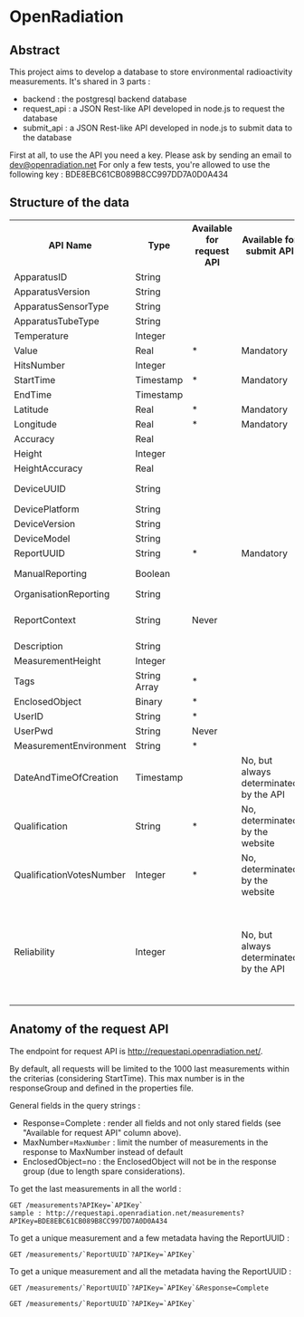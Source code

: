 # OpenRadiation
## Abstract
This project aims to develop a database to store environmental radioactivity measurements. It's shared in 3 parts : 
* backend : the postgresql backend database
* request_api : a JSON Rest-like API developed in node.js to request the database
* submit_api : a JSON Rest-like API developed in node.js to submit data to the database

First at all, to use the API you need a key. Please ask by sending an email to [dev@openradiation.net](mailto:dev@openradiation.net)
For only a few tests, you're allowed to use the following key : BDE8EBC61CB089B8CC997DD7A0D0A434

## Structure of the data

<table>
<tr><th>API Name</th><th>Type</th><th>Available for request API</th><th>Available for submit API</th><th>Description</th></tr>
<tr><td>ApparatusID</td><td>String</td><td></td><td></td><td>Unique sensor identifier</td></tr>
<tr><td>ApparatusVersion</td><td>String</td><td> </td><td> </td><td>Sensor firmware version</td></tr>
<tr><td>ApparatusSensorType</td><td>String</td><td> </td><td> </td><td>Sensor type : geiger, photodiode</td></tr>
<tr><td>ApparatusTubeType</td><td>String</td><td> </td><td> </td><td>Tube identification (only if ApparatusSensorType = geiger)</td></tr>
<tr><td>Temperature</td><td>Integer</td><td></td><td></td><td>Temperature (°C) </td></tr>
<tr><td>Value</td><td>Real</td><td>*</td><td>Mandatory</td><td>Value (µSv/h)</td></tr>
<tr><td>HitsNumber</td><td>Integer</td><td></td><td></td><td>Hits Number</td></tr>
<tr><td>StartTime</td><td>Timestamp</td><td>*</td><td>Mandatory</td><td>Date of the beginning of the measurement (ISO GMT)</td></tr>
<tr><td>EndTime</td><td>Timestamp</td><td></td><td> </td><td>Date of the end of the measurement (ISO GMT)</td></tr>
<tr><td>Latitude</td><td>Real</td><td>*</td><td>Mandatory</td><td>Latitude</td></tr>
<tr><td>Longitude</td><td>Real</td><td>*</td><td>Mandatory</td><td>Longitude</td></tr>
<tr><td>Accuracy</td><td>Real</td><td></td><td> </td><td>Position accuracy</td></tr>
<tr><td>Height</td><td>Integer</td><td></td><td> </td><td>Height above sea in meters</td></tr>
<tr><td>HeightAccuracy</td><td>Real</td><td></td><td> </td><td>Height accuracy</td></tr>
<tr><td>DeviceUUID</td><td>String</td><td></td><td> </td><td>Smartphone device UUID  (see http://plugins.cordova.io/#/package/org.apache.cordova.device)</td></tr>
<tr><td>DevicePlatform</td><td>String</td><td></td><td> </td><td>Smartphone device platform</td></tr>
<tr><td>DeviceVersion</td><td>String</td><td></td><td> </td><td>Smartphone device OS version</td></tr>
<tr><td>DeviceModel</td><td>String</td><td></td><td> </td><td>Smartphone device model</td></tr>
<tr><td>ReportUUID</td><td>String</td><td>*</td><td>Mandatory</td><td>Unique measurement UUID (UUIDv4 format)</td></tr>
<tr><td>ManualReporting</td><td>Boolean</td><td></td><td></td><td>Manual Reporting : true, false (default:true). False if the data is not entered by a human being</td></tr>
<tr><td>OrganisationReporting</td><td>String</td><td></td><td></td><td>Software version (sample:openradiation_v1)</td></tr>
<tr><td>ReportContext</td><td>String</td><td>Never</td><td></td><td>Report context : emergency, routine, exercise, test (default:test). test:data are not registrated but you can test api use, emergency and exercise:not used,routine:you should use this one !</td></tr>
<tr><td>Description</td><td>String</td><td></td><td></td><td>Free description</td></tr>
<tr><td>MeasurementHeight</td><td>Integer</td><td></td><td></td><td>Measurement height above the ground (in meters)</td></tr>
<tr><td>Tags</td><td>String Array</td><td>*</td><td></td><td>Free tags list [tag1 ; tag2]</td></tr>
<tr><td>EnclosedObject</td><td>Binary</td><td>*</td><td></td><td>Photograph</td></tr>
<tr><td>UserID</td><td>String</td><td>*</td><td></td><td>Openradiation.org user id</td></tr>
<tr><td>UserPwd</td><td>String</td><td>Never</td><td></td><td>Openradiation.org MD5 password</td></tr>
<tr><td>MeasurementEnvironment</td><td>String</td><td>*</td><td></td><td>Measurement Environment : countryside, city, ontheroad, inside</td></tr>
<tr><td>DateAndTimeOfCreation</td><td>Timestamp</td><td></td><td>No, but always determinated by the API</td><td>Date of registration in the database</td></tr>
<tr><td>Qualification</td><td>String</td><td>*</td><td>No, determinated by the website</td><td>Qualification : seemscorrect, mustbeverified, noenvironmentalcontext, badsensor, badprotocole, baddatatransmission</td></tr>
<tr><td>QualificationVotesNumber</td><td>Integer</td><td>*</td><td>No, determinated by the website</td><td>Qualification Votes Number</td></tr>
<tr><td>Reliability</td><td>Integer</td><td></td><td>No, but always determinated by the API</td><td>Estimated reliability that the measurement is a truth environmental measurement. Calculated when submitted to the API as following : +1 for each filled field, + min(30,HitsNumber) if HitsNumber not null, +10 if UserID not null, +20 if ManualReporting=false, +20 if MeasurementEnvironment=countryside / +10 if MeasurementEnvironment=city, +20 if MeasurementHeight=1, +100 if Value < 0.2 (but we should compare value with a local reference ...). Expecting > 200</td></tr>
</table>

## Anatomy of the request API

The endpoint for request API is http://requestapi.openradiation.net/. 

By default, all requests will be limited to the 1000 last measurements within the criterias (considering StartTime). 
This max number is in the responseGroup and defined in the properties file.

General fields in the query strings : 

* Response=Complete : render all fields and not only stared fields (see "Available for request API" column above).
* MaxNumber=`MaxNumber` : limit the number of measurements in the response to MaxNumber instead of default
* EnclosedObject=no : the EnclosedObject will not be in the response group (due to length spare considerations).

To get the last measurements in all the world :
    
    GET /measurements?APIKey=`APIKey`
    sample : http://requestapi.openradiation.net/measurements?APIKey=BDE8EBC61CB089B8CC997DD7A0D0A434

To get a unique measurement and a few metadata having the ReportUUID : 
    
    GET /measurements/`ReportUUID`?APIKey=`APIKey`
    
To get a unique measurement and all the metadata having the ReportUUID :  
    
    GET /measurements/`ReportUUID`?APIKey=`APIKey`&Response=Complete

    GET /measurements/`ReportUUID`?APIKey=`APIKey`







